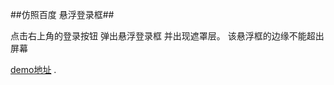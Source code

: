 
##仿照百度 悬浮登录框##


点击右上角的登录按钮 弹出悬浮登录框 并出现遮罩层。 
该悬浮框的边缘不能超出屏幕

 [demo地址](https://wonderfulname.github.io/drag_drop/baidu_like/) .



